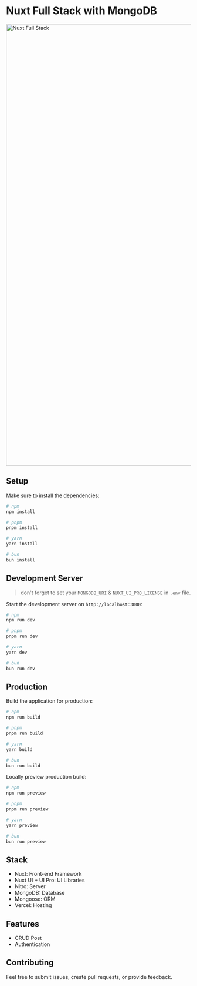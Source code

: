 # Nuxt Full Stack with MongoDB

<a href="https://nuxt-fullstack.vercel.app">
  <img width="1200" alt="Nuxt Full Stack" src="https://raw.githubusercontent.com/arashsheyda/nuxt-fullstack/main/public/cover.png">
</a>


## Setup

Make sure to install the dependencies:

```bash
# npm
npm install

# pnpm
pnpm install

# yarn
yarn install

# bun
bun install
```

## Development Server

> don't forget to set your `MONGODB_URI` & `NUXT_UI_PRO_LICENSE` in `.env` file.

Start the development server on `http://localhost:3000`:

```bash
# npm
npm run dev

# pnpm
pnpm run dev

# yarn
yarn dev

# bun
bun run dev
```

## Production

Build the application for production:

```bash
# npm
npm run build

# pnpm
pnpm run build

# yarn
yarn build

# bun
bun run build
```

Locally preview production build:

```bash
# npm
npm run preview

# pnpm
pnpm run preview

# yarn
yarn preview

# bun
bun run preview
```

## Stack
- Nuxt: Front-end Framework
- Nuxt UI + UI Pro: UI Libraries
- Nitro: Server
- MongoDB: Database
- Mongoose: ORM
- Vercel: Hosting

## Features
- CRUD Post
- Authentication

## Contributing

Feel free to submit issues, create pull requests, or provide feedback.
